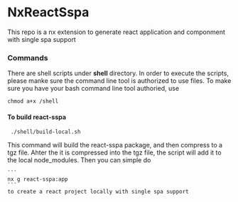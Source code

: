 # NxReactSspa

This repo is a nx extension to generate react application and componment with single spa support

### Commands

There are shell scripts under **shell** directory. In order to execute the scripts, please manke sure the command line tool is authorized to use files. To make sure you have your bash command line tool authoried, use

```shell
chmod a+x /shell
```

#### To build react-sspa
   ```
    ./shell/build-local.sh
   ```
   This command will build the react-sspa package, and then compress to a tgz file. Ahter the it is compressed into the tgz file, the script will add it to the local node_modules. Then you can simple do

    ```
    nx g react-sspa:app
    ```
    to create a react project locally with single spa support
